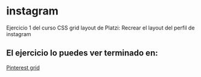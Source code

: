 # instagram
Ejercicio 1 del curso CSS grid layout de Platzi:
Recrear el layout del perfil de instagram

## El ejercicio lo puedes ver terminado en:
[Pinterest grid](https://juliocesardeveloper.github.io/instagram/)

